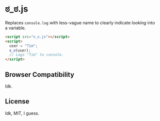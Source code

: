 # ಠ_ಠ.js

Replaces `console.log` with less-vague name to clearly indicate *looking* into a variable.

```html
<script src="ಠ_ಠ.js"></script>
<script>
  user = "Tim";
  ಠ_ಠ(user);
  // Logs "Tim" to console.
</script>
```

## Browser Compatibility

Idk.

## License

Idk, MIT, I guess.
